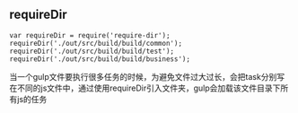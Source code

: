 ## requireDir

```
var requireDir = require('require-dir');
requireDir('./out/src/build/build/common');
requireDir('./out/src/build/build/test');
requireDir('./out/src/build/build/business');
```

当一个gulp文件要执行很多任务的时候，为避免文件过大过长，会把task分别写在不同的js文件中，通过使用requireDir引入文件夹，gulp会加载该文件目录下所有js的任务

